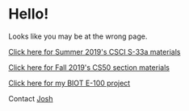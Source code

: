 # Hello!

Looks like you may be at the wrong page.

[Click here for Summer 2019's CSCI S-33a materials](/web50/)

[Click here for Fall 2019's CS50 section materials](/cs50/)

[Click here for my BIOT E-100 project](/find-a-gene/)

Contact [Josh](mailto:github_pages@jrsacher.com)
